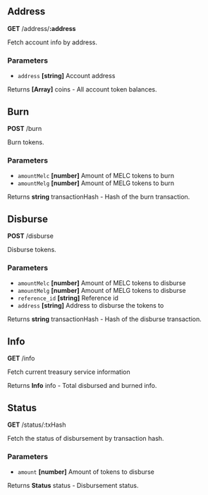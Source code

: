 ## Address

**GET** /address/**:address**

Fetch account info by address.

### Parameters

-   `address` **[string]** Account address

Returns **[Array]<Coin>** coins - All account token balances.

## Burn

**POST** /burn

Burn tokens.

### Parameters

-   `amountMelc` **[number]** Amount of MELC tokens to burn
-   `amountMelg` **[number]** Amount of MELG tokens to burn

Returns **string** transactionHash - Hash of the burn transaction.

## Disburse

**POST** /disburse

Disburse tokens.

### Parameters

-   `amountMelc` **[number]** Amount of MELC tokens to disburse
-   `amountMelg` **[number]** Amount of MELG tokens to disburse
-   `reference_id` **[string]** Reference id
-   `address` **[string]** Address to disburse the tokens to

Returns **string** transactionHash - Hash of the disburse transaction.

## Info

**GET** /info

Fetch current treasury service information

Returns **Info** info - Total disbursed and burned info.

## Status

**GET** /status/:txHash

Fetch the status of disbursement by transaction hash.

### Parameters

-   `amount` **[number]** Amount of tokens to disburse

Returns **Status** status - Disbursement status.
